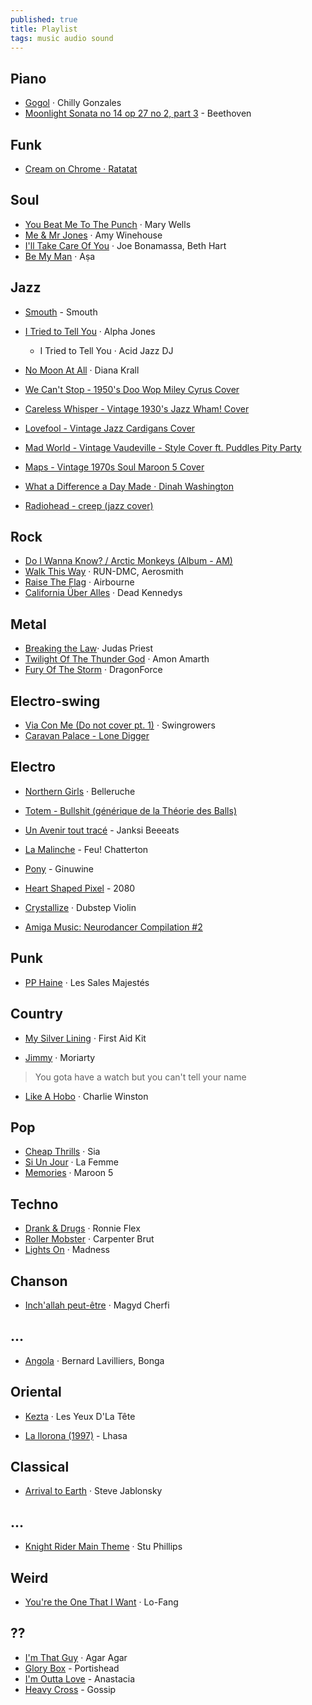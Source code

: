 ```yaml
---
published: true
title: Playlist
tags: music audio sound
---
```


## Piano

- [Gogol](https://www.deezer.com/track/128427825?utm_source=deezer&utm_content=track-128427825&utm_term=990639082_1568141671&utm_medium=web) · Chilly Gonzales
- [Moonlight Sonata no 14 op 27 no 2, part 3](https://www.youtube.com/watch?v=c-zCkDOwNTs) - Beethoven

## Funk

- [Cream on Chrome · Ratatat](https://www.youtube.com/watch?v=xlcywgEMuGI&list=RDxlcywgEMuGI&start_radio=1)

## Soul

- [You Beat Me To The Punch](https://www.deezer.com/track/3051087?utm_source=deezer&utm_content=track-3051087&utm_term=990639082_1568141126&utm_medium=web) · Mary Wells
- [Me & Mr Jones](https://www.deezer.com/track/2176854?utm_source=deezer&utm_content=track-2176854&utm_term=990639082_1568233907&utm_medium=web) · Amy Winehouse
- [I'll Take Care Of You](https://www.deezer.com/track/61115261?utm_source=deezer&utm_content=track-61115261&utm_term=990639082_1568356542&utm_medium=web) · Joe Bonamassa, Beth Hart
- [Be My Man](https://www.deezer.com/track/681459802?utm_source=deezer&utm_content=track-681459802&utm_term=990639082_1585740266&utm_medium=web) · Aṣa


## Jazz
- [Smouth](https://www.deezer.com/track/15162438?utm_source=deezer&utm_content=track-15162438&utm_term=990639082_1568141787&utm_medium=web) - Smouth

- [I Tried to Tell You](https://www.deezer.com/track/108932922?utm_source=deezer&utm_content=track-108932922&utm_term=990639082_1568141241&utm_medium=web) · Alpha Jones
	- I Tried to Tell You · Acid Jazz DJ

- [No Moon At All](https://www.deezer.com/track/355699101?utm_source=deezer&utm_content=track-355699101&utm_term=990639082_1568141296&utm_medium=web) · Diana Krall

- [We Can't Stop - 1950's Doo Wop Miley Cyrus Cover](https://www.youtube.com/watch?v=pXYWDtXbBB0)
- [Careless Whisper - Vintage 1930's Jazz Wham! Cover](https://www.youtube.com/watch?v=lVXziMFEqX0)
- [Lovefool - Vintage Jazz Cardigans Cover](https://www.youtube.com/watch?v=dXjZeCL0C9o)
- [Mad World - Vintage Vaudeville - Style Cover ft. Puddles Pity Party](https://www.youtube.com/watch?v=aVevvbFNKiY)
- [Maps - Vintage 1970s Soul Maroon 5 Cover](https://www.youtube.com/watch?v=8gO_lxThc1M&list=PLtGnTkjhPRRqyVyShVyDGABLm-v6DEQTn&index=13)
- [What a Difference a Day Made · Dinah Washington](https://www.deezer.com/track/6532784?utm_source=deezer&utm_content=track-6532784&utm_term=990639082_1581971564&utm_medium=web)

- [Radiohead - creep (jazz cover)](https://www.youtube.com/watch?v=LJecpI9jXQE&list=PLtGnTkjhPRRqyVyShVyDGABLm-v6DEQTn&index=26)


## Rock

- [Do I Wanna Know? / Arctic Monkeys (Album - AM)](https://www.youtube.com/watch?v=bpOSxM0rNPM)
- [Walk This Way](https://www.deezer.com/track/7410987?utm_source=deezer&utm_content=track-7410987&utm_term=990639082_1568141941&utm_medium=web) · RUN-DMC, Aerosmith
- [Raise The Flag](https://www.deezer.com/track/5609972?utm_source=deezer&utm_content=track-5609972&utm_term=990639082_1568408444&utm_medium=web) · Airbourne
- [California Über Alles](https://www.deezer.com/track/1993694?utm_source=deezer&utm_content=track-1993694&utm_term=990639082_1585337881&utm_medium=web) · Dead Kennedys

## Metal
- [Breaking the Law](https://www.deezer.com/track/557625?utm_source=deezer&utm_content=track-557625&utm_term=990639082_1568408725&utm_medium=web)· Judas Priest
- [Twilight Of The Thunder God](https://www.deezer.com/track/70876820?utm_source=deezer&utm_content=track-70876820&utm_term=990639082_1568408921&utm_medium=web) · Amon Amarth
- [Fury Of The Storm](https://www.deezer.com/track/5337704?utm_source=deezer&utm_content=track-5337704&utm_term=990639082_1583597653&utm_medium=web) · DragonForce
## Electro-swing

- [Via Con Me (Do not cover pt. 1)](https://www.deezer.com/track/88213637?utm_source=deezer&utm_content=track-88213637&utm_term=990639082_1568355811&utm_medium=web) · Swingrowers
- [Caravan Palace - Lone Digger](https://www.youtube.com/watch?v=UbQgXeY_zi4)

## Electro 
- [Northern Girls](https://www.deezer.com/track/104910694?utm_source=deezer&utm_content=track-104910694&utm_term=990639082_1568141375&utm_medium=web) · Belleruche
- [Totem - Bullshit (générique de la Théorie des Balls) ](https://www.youtube.com/watch?v=nyh1QVmKanU)
- [Un Avenir tout tracé](https://www.deezer.com/track/61266857?utm_source=deezer&utm_content=track-61266857&utm_term=990639082_1568141446&utm_medium=web) - Janksi Beeeats
- [La Malinche](https://www.deezer.com/track/109703032?utm_source=deezer&utm_content=track-109703032&utm_term=990639082_1568141502&utm_medium=web) - Feu! Chatterton
- [Pony](https://www.deezer.com/track/82524066?utm_source=deezer&utm_content=track-82524066&utm_term=990639082_1568141572&utm_medium=web) - Ginuwine
- [Heart Shaped Pixel](https://www.deezer.com/track/92882266?utm_source=deezer&utm_content=track-92882266&utm_term=990639082_1568141620&utm_medium=web) - 2080
- [Crystallize](https://www.deezer.com/track/77986213?utm_source=deezer&utm_content=track-77986213&utm_term=990639082_1568405590&utm_medium=web) · Dubstep Violin

- [Amiga Music: Neurodancer Compilation #2](https://www.youtube.com/watch?v=-hv7bfpnQEs)

## Punk

- [PP Haine](https://www.deezer.com/track/61226539?utm_source=deezer&utm_content=track-61226539&utm_term=990639082_1568141717&utm_medium=web) · Les Sales Majestés

## Country
- [My Silver Lining](https://www.deezer.com/album/7562641?utm_source=deezer&utm_content=album-7562641&utm_term=990639082_1568140813&utm_medium=web) · First Aid Kit

- [Jimmy](https://www.deezer.com/track/92216462?utm_source=deezer&utm_content=track-92216462&utm_term=990639082_1568140900&utm_medium=web) · Moriarty
> You gota have a watch but you can't tell your name

- [Like A Hobo](https://www.deezer.com/track/434229562?utm_source=deezer&utm_content=track-434229562&utm_term=990639082_1568233444&utm_medium=web) · Charlie Winston

## Pop
- [Cheap Thrills](https://www.deezer.com/track/118195184?utm_source=deezer&utm_content=track-118195184&utm_term=990639082_1568144721&utm_medium=web)  · Sia
- [Si Un Jour](https://www.deezer.com/track/68155480?utm_source=deezer&utm_content=track-68155480&utm_term=990639082_1568408201&utm_medium=web) · La Femme
- [Memories](https://www.deezer.com/track/755405702?utm_source=deezer&utm_content=track-755405702&utm_term=990639082_1573158435&utm_medium=web) · Maroon 5

## Techno
- [Drank & Drugs](https://www.deezer.com/track/98244132?utm_source=deezer&utm_content=track-98244132&utm_term=990639082_1568144854&utm_medium=web) · Ronnie Flex
- [Roller Mobster](https://www.deezer.com/track/375302091?utm_source=deezer&utm_content=track-375302091&utm_term=990639082_1573163466&utm_medium=web) · Carpenter Brut
- [Lights On](https://www.deezer.com/track/487504362?utm_source=deezer&utm_content=track-487504362&utm_term=990639082_1573583876&utm_medium=web) · Madness

## Chanson
- [Inch'allah peut-être](https://www.deezer.com/track/141164465?utm_source=deezer&utm_content=track-141164465&utm_term=990639082_1568145025&utm_medium=web) · Magyd Cherfi

## ...
- [Angola](https://www.deezer.com/track/7408626?utm_source=deezer&utm_content=track-7408626&utm_term=990639082_1568406944&utm_medium=web) · Bernard Lavilliers, Bonga

## Oriental
- [Kezta](https://www.deezer.com/track/119242226?utm_source=deezer&utm_content=track-119242226&utm_term=990639082_1568233798&utm_medium=web) · Les Yeux D'La Tête

- [La llorona (1997)](https://www.youtube.com/watch?v=kmes0a9XUPQ) - Lhasa 

## Classical

- [Arrival to Earth](https://www.deezer.com/track/3583337?utm_source=deezer&utm_content=track-3583337&utm_term=990639082_1570554588&utm_medium=web) · Steve Jablonsky

## ...
- [Knight Rider Main Theme](https://www.deezer.com/track/6449398?utm_source=deezer&utm_content=track-6449398&utm_term=990639082_1568145515&utm_medium=web) · Stu Phillips

## Weird
- [You're the One That I Want](https://www.deezer.com/track/74252546?utm_source=deezer&utm_content=track-74252546&utm_term=990639082_1568397201&utm_medium=web)  · Lo-Fang

## ??
- [I'm That Guy](https://www.deezer.com/track/130941724?utm_source=deezer&utm_content=track-130941724&utm_term=990639082_1570477495&utm_medium=web) · Agar Agar
- [Glory Box](https://www.youtube.com/watch?v=4qQyUi4zfDs) - Portishead
- [I'm Outta Love](https://www.youtube.com/watch?v=TnOy6HEf7HU) - Anastacia
- [Heavy Cross](https://www.youtube.com/watch?v=5mQVljB7JGw) - Gossip
